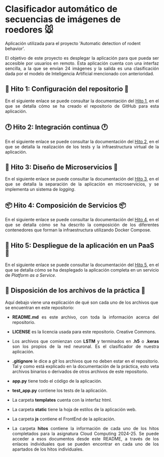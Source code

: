 # Clasificador automático de secuencias de imágenes de roedores 🐭

Aplicación utilizada para el proyecto 'Automatic detection of rodent behavior'.

<p align="justify">El objetivo de este proyecto es desplegar la aplicación para que pueda ser accesible por usuarios en remoto. Esta aplicación cuenta con una interfaz sencilla, a la que se envían 24 imágenes y la salida es una clasificación dada por el modelo de Inteligencia Artificial mencionado con anterioridad.</p>

## 🔧 Hito 1: Configuración del repositorio 🔧

<p align="justify">En el siguiente enlace se puede consultar la documentación del <a href="https://github.com/Angburmun/image-sequence-classifier/blob/main/hitos/hito1.md">Hito 1</a>, en el que se detalla cómo se ha creado el repositorio de GitHub para esta aplicación.</p>

## 🕐 Hito 2: Integración continua 🕐

<p align="justify">En el siguiente enlace se puede consultar la documentación del <a href="https://github.com/Angburmun/image-sequence-classifier/blob/main/hitos/hito2.md">Hito 2</a>, en el que se detalla la realización de los tests y la infraestructura virtual de la aplicación.</p>

## 🔬 Hito 3: Diseño de Microservicios 🔬

<p align="justify">En el siguiente enlace se puede consultar la documentación del <a href="https://github.com/Angburmun/image-sequence-classifier/blob/main/hitos/hito3.md">Hito 3</a>, en el que se detalla la separación de la aplicación en microservicios, y se implementa un sistema de <em>logging</em>.</p>

## 📦 Hito 4: Composición de Servicios 📦

<p align="justify">En el siguiente enlace se puede consultar la documentación del <a href="https://github.com/Angburmun/image-sequence-classifier/blob/main/hitos/hito4.md">Hito 4</a>, en el que se detalla cómo se ha descrito la composición de los diferentes contenedores que forman la infraestructura utilizando Docker Compose.</p>

## 🚀 Hito 5: Despliegue de la aplicación en un PaaS 🚀

<p align="justify">En el siguiente enlace se puede consultar la documentación del <a href="https://github.com/Angburmun/image-sequence-classifier/blob/main/hitos/hito5.md">Hito 5</a>, en el que se detalla cómo se ha desplegado la aplicación completa en un servicio de <em>Platform as a Service</em>.</p>

## 📂 Disposición de los archivos de la práctica 📂

Aquí debajo viene una explicación de qué son cada uno de los archivos que se encuentran en este repositorio:
   - <p align="justify"><b>README.md</b> es este archivo, con toda la información acerca del repositorio.</p>
   - <p align="justify"><b>LICENSE</b> es la licencia usada para este repositorio. Creative Commons.</p>
   - <p align="justify">Los archivos que comienzan con <b>LSTM</b> y terminados en <b>.h5</b> o <b>.keras</b> son los propios de la red neuronal. Es el clasificador de nuestra aplicación.</p>
   - <p align="justify"><b>.gitignore</b> le dice a <i>git</i> los archivos que no deben estar en el repositorio. Tal y como está explicado en la documentación de la práctica, esto veta archivos binarios o derivados de otros archivos de este repositorio.</p>
   - <p align="justify"><b>app.py</b> tiene todo el código de la aplicación.</p>
   - <p align="justify"><b>test_app.py</b> contiene los tests de la aplicación.</p>
   - <p align="justify">La carpeta <b>templates</b> cuenta con la interfaz html.</p>
   - <p align="justify">La carpeta <b>static</b> tiene la hoja de estilos de la aplicación web.</p>
   - <p align="justify">La carpeta <b>js</b> contiene el FrontEnd de la aplicación.</p>
   - <p align="justify">La carpeta <b>hitos</b> contiene la información de cada uno de los hitos completados para la asignatura Cloud Computing 2024-25. Se puede acceder a esos documentos desde este README, a través de los enlaces individuales que se pueden encontrar en cada uno de los apartados de los hitos individuales.</p>
